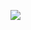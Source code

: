 <a href="https://wakatime.com"><img src="https://wakatime.com/share/@10b91ef6-6f08-4cad-b5aa-693387402bf9/7e25adae-cfe7-4ccc-aa2b-92b8304711c3.png" /></a>


